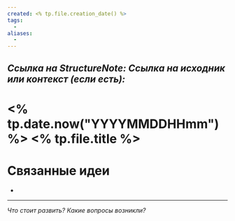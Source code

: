 ```yaml
---
created: <% tp.file.creation_date() %>
tags:
  - 
aliases:
  - 
---
```

*Ссылка на StructureNote:*
*Ссылка на исходник или контекст (если есть):*
-

# <% tp.date.now("YYYYMMDDHHmm") %> <% tp.file.title %>



# Связанные идеи

- 

---

*Что стоит развить? Какие вопросы возникли?*
